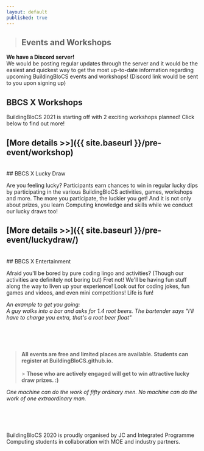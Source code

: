 ```yaml
---
layout: default
published: true
---
```


> ## Events and Workshops

**We have a Discord server!**  
We would be posting regular updates through the server and it would be the easiest and quickest way to get the most up-to-date information regarding upcoming BuildingBloCS events and workshops! (Discord link would be sent to you upon signing up)

## BBCS X Workshops

BuildingBloCS 2021 is starting off with 2 exciting workshops planned! Click below to find out more!

## [More details >>]({{ site.baseurl }}/pre-event/workshop)

<br>
## BBCS X Lucky Draw

Are you feeling lucky? Participants earn chances to win in regular lucky dips by participating in the various BuildingBloCS activities, games, workshops and more. The more you participate, the luckier you get! And it is not only about prizes, you learn Computing knowledge and skills while we conduct our lucky draws too!<br>

## [More details >>]({{ site.baseurl }}/pre-event/luckydraw/)

<br>
## BBCS X Entertainment

Afraid you'll be bored by pure coding lingo and activities? (Though our activities are definitely not boring but) Fret not! We'll be having fun stuff along the way to liven up your experience! Look out for coding jokes, fun games and videos, and even mini competitions! Life is fun!

_An example to get you going:<br>
A guy walks into a bar and asks for 1.4 root beers. The bartender says "I'll have to charge you extra, that's a root beer float"_

<br><br><br>

> **All events are free and limited places are available. Students can register at BuildingBloCS.github.io.**<br><br> > **Those who are actively engaged will get to win attractive lucky draw prizes. :)**

_One machine can do the work of fifty ordinary men. No machine can do the work of one extraordinary man._

<br><br><br>

BuildingBloCS 2020 is proudly organised by JC and Integrated Programme Computing students in collaboration with MOE and industry partners.
